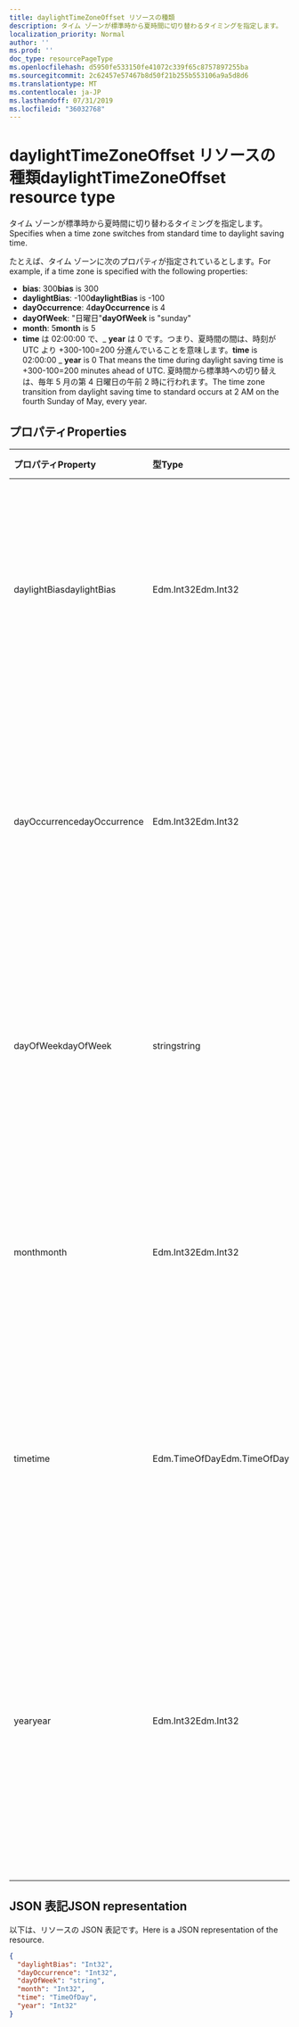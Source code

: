 ```yaml
---
title: daylightTimeZoneOffset リソースの種類
description: タイム ゾーンが標準時から夏時間に切り替わるタイミングを指定します。
localization_priority: Normal
author: ''
ms.prod: ''
doc_type: resourcePageType
ms.openlocfilehash: d5950fe533150fe41072c339f65c8757897255ba
ms.sourcegitcommit: 2c62457e57467b8d50f21b255b553106a9a5d8d6
ms.translationtype: MT
ms.contentlocale: ja-JP
ms.lasthandoff: 07/31/2019
ms.locfileid: "36032768"
---
```

# <a name="daylighttimezoneoffset-resource-type"></a><span data-ttu-id="aa31d-103">daylightTimeZoneOffset リソースの種類</span><span class="sxs-lookup"><span data-stu-id="aa31d-103">daylightTimeZoneOffset resource type</span></span>

<span data-ttu-id="aa31d-104">タイム ゾーンが標準時から夏時間に切り替わるタイミングを指定します。</span><span class="sxs-lookup"><span data-stu-id="aa31d-104">Specifies when a time zone switches from standard time to daylight saving time.</span></span>

<span data-ttu-id="aa31d-105">たとえば、タイム ゾーンに次のプロパティが指定されているとします。</span><span class="sxs-lookup"><span data-stu-id="aa31d-105">For example, if a time zone is specified with the following properties:</span></span>

- <span data-ttu-id="aa31d-106">**bias**: 300</span><span class="sxs-lookup"><span data-stu-id="aa31d-106">**bias** is 300</span></span>
- <span data-ttu-id="aa31d-107">**daylightBias**: -100</span><span class="sxs-lookup"><span data-stu-id="aa31d-107">**daylightBias** is -100</span></span>
- <span data-ttu-id="aa31d-108">**dayOccurrence**: 4</span><span class="sxs-lookup"><span data-stu-id="aa31d-108">**dayOccurrence** is 4</span></span>
- <span data-ttu-id="aa31d-109">**dayOfWeek**: "日曜日"</span><span class="sxs-lookup"><span data-stu-id="aa31d-109">**dayOfWeek** is "sunday"</span></span>
- <span data-ttu-id="aa31d-110">**month**: 5</span><span class="sxs-lookup"><span data-stu-id="aa31d-110">**month** is 5</span></span>
- <span data-ttu-id="aa31d-111">**time** は 02:00:00 で、_ **year** は 0 です。つまり、夏時間の間は、時刻が UTC より +300-100=200 分進んでいることを意味します。</span><span class="sxs-lookup"><span data-stu-id="aa31d-111">**time** is 02:00:00 _ **year** is 0 That means the time during daylight saving time is +300-100=200 minutes ahead of UTC.</span></span> <span data-ttu-id="aa31d-112">夏時間から標準時への切り替えは、毎年 5 月の第 4 日曜日の午前 2 時に行われます。</span><span class="sxs-lookup"><span data-stu-id="aa31d-112">The time zone transition from daylight saving time to standard occurs at 2 AM on the fourth Sunday of May, every year.</span></span>


## <a name="properties"></a><span data-ttu-id="aa31d-113">プロパティ</span><span class="sxs-lookup"><span data-stu-id="aa31d-113">Properties</span></span>
| <span data-ttu-id="aa31d-114">プロパティ</span><span class="sxs-lookup"><span data-stu-id="aa31d-114">Property</span></span>     | <span data-ttu-id="aa31d-115">型</span><span class="sxs-lookup"><span data-stu-id="aa31d-115">Type</span></span>   |<span data-ttu-id="aa31d-116">説明</span><span class="sxs-lookup"><span data-stu-id="aa31d-116">Description</span></span>|
|:---------------|:--------|:----------|
| <span data-ttu-id="aa31d-117">daylightBias</span><span class="sxs-lookup"><span data-stu-id="aa31d-117">daylightBias</span></span> | <span data-ttu-id="aa31d-118">Edm.Int32</span><span class="sxs-lookup"><span data-stu-id="aa31d-118">Edm.Int32</span></span> | <span data-ttu-id="aa31d-119">夏時間の協定世界時 (UTC) からの時間オフセットです。</span><span class="sxs-lookup"><span data-stu-id="aa31d-119">The time offset from Coordinated Universal Time (UTC) for daylight saving time.</span></span> <span data-ttu-id="aa31d-120">この値は分単位です。</span><span class="sxs-lookup"><span data-stu-id="aa31d-120">This value is in minutes.</span></span>  |
| <span data-ttu-id="aa31d-121">dayOccurrence</span><span class="sxs-lookup"><span data-stu-id="aa31d-121">dayOccurrence</span></span> | <span data-ttu-id="aa31d-122">Edm.Int32</span><span class="sxs-lookup"><span data-stu-id="aa31d-122">Edm.Int32</span></span> | <span data-ttu-id="aa31d-123">標準時から夏時間への切り替えが月の何番目の曜日に行われるかを表します。</span><span class="sxs-lookup"><span data-stu-id="aa31d-123">Represents the nth occurrence of the day of week that the transition from standard time to daylight saving time occurs.</span></span> |
| <span data-ttu-id="aa31d-124">dayOfWeek</span><span class="sxs-lookup"><span data-stu-id="aa31d-124">dayOfWeek</span></span> | <span data-ttu-id="aa31d-125">string</span><span class="sxs-lookup"><span data-stu-id="aa31d-125">string</span></span> | <span data-ttu-id="aa31d-126">標準時から夏時間への切り替えが行われる曜日を表します。</span><span class="sxs-lookup"><span data-stu-id="aa31d-126">Represents the day of the week when the transition from standard time to daylight saving time occurs.</span></span> |
| <span data-ttu-id="aa31d-127">month</span><span class="sxs-lookup"><span data-stu-id="aa31d-127">month</span></span> | <span data-ttu-id="aa31d-128">Edm.Int32</span><span class="sxs-lookup"><span data-stu-id="aa31d-128">Edm.Int32</span></span> | <span data-ttu-id="aa31d-129">標準時から夏時間への切り替えが行われる月を表します。</span><span class="sxs-lookup"><span data-stu-id="aa31d-129">Represents the month of the year when the transition from standard time to daylight saving time occurs.</span></span> |
| <span data-ttu-id="aa31d-130">time</span><span class="sxs-lookup"><span data-stu-id="aa31d-130">time</span></span> | <span data-ttu-id="aa31d-131">Edm.TimeOfDay</span><span class="sxs-lookup"><span data-stu-id="aa31d-131">Edm.TimeOfDay</span></span> | <span data-ttu-id="aa31d-132">標準時から夏時間への切り替えが行われる時刻を表します。</span><span class="sxs-lookup"><span data-stu-id="aa31d-132">Represents the time of day when the transition from standard time to daylight saving time occurs.</span></span> |
| <span data-ttu-id="aa31d-133">year</span><span class="sxs-lookup"><span data-stu-id="aa31d-133">year</span></span> | <span data-ttu-id="aa31d-134">Edm.Int32</span><span class="sxs-lookup"><span data-stu-id="aa31d-134">Edm.Int32</span></span> | <span data-ttu-id="aa31d-135">標準時から夏時間への切り替えが年に何回行われるかを表します。</span><span class="sxs-lookup"><span data-stu-id="aa31d-135">Represents how frequently in terms of years the change from standard time to daylight saving time occurs.</span></span> <span data-ttu-id="aa31d-136">たとえば、値 0 は年に 1 回を意味します。</span><span class="sxs-lookup"><span data-stu-id="aa31d-136">For example, a value of 0 means every year.</span></span>|


## <a name="json-representation"></a><span data-ttu-id="aa31d-137">JSON 表記</span><span class="sxs-lookup"><span data-stu-id="aa31d-137">JSON representation</span></span>

<span data-ttu-id="aa31d-138">以下は、リソースの JSON 表記です。</span><span class="sxs-lookup"><span data-stu-id="aa31d-138">Here is a JSON representation of the resource.</span></span>

<!-- {
  "blockType": "resource",
  "optionalProperties": [

  ],
  "baseType": "microsoft.graph.standardTimeZoneOffset",
  "@odata.type": "microsoft.graph.daylightTimeZoneOffset"
}-->

```json
{
  "daylightBias": "Int32",
  "dayOccurrence": "Int32",
  "dayOfWeek": "string",
  "month": "Int32",
  "time": "TimeOfDay",
  "year": "Int32"
}

```

<!-- uuid: 8fcb5dbc-d5aa-4681-8e31-b001d5168d79
2015-10-25 14:57:30 UTC -->
<!-- {
  "type": "#page.annotation",
  "description": "daylightTimeZoneOffset resource",
  "keywords": "",
  "section": "documentation",
  "tocPath": ""
}-->
